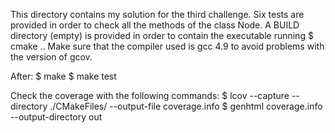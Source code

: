This directory contains my solution for the third challenge.
Six tests are provided in order to check all the methods of the class Node.
A BUILD directory (empty) is provided in order to contain the executable running
$ cmake ..
Make sure that the compiler used is gcc 4.9 to avoid problems with the version of gcov.

After:
$ make
$ make test

Check the coverage with the following commands:
$ lcov --capture --directory ./CMakeFiles/ --output-file coverage.info
$ genhtml coverage.info --output-directory out
